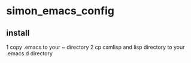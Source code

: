 simon_emacs_config
==================
install
-------------
1 copy .emacs to your ~ directory
2 cp cxmlisp and lisp directory to your .emacs.d directory
